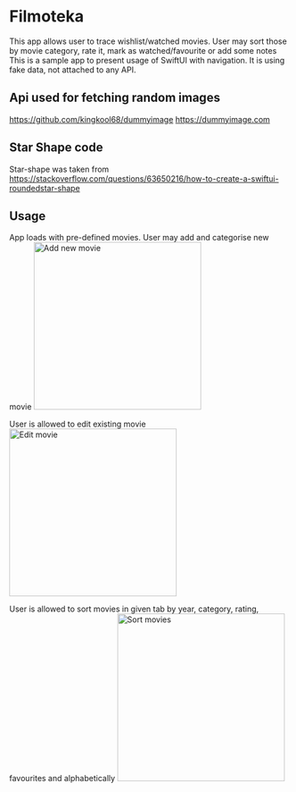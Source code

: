 # Filmoteka

This app allows user to trace wishlist/watched movies. 
User may sort those by movie category, rate it, mark as watched/favourite or add some notes
This is a sample app to present usage of SwiftUI with navigation. 
It is using fake data, not attached to any API. 

## Api used for fetching random images
https://github.com/kingkool68/dummyimage
https://dummyimage.com

## Star Shape code
Star-shape was taken from https://stackoverflow.com/questions/63650216/how-to-create-a-swiftui-roundedstar-shape

## Usage
App loads with pre-defined movies. User may add and categorise new movie
<img src="https://user-images.githubusercontent.com/18267785/197986082-d6e80808-b987-41e6-8124-3922aba6a0cc.gif" alt="Add new movie" title="Add new movie gif" width="300"/>

User is allowed to edit existing movie
<img src="https://user-images.githubusercontent.com/18267785/197986755-28084a2a-e3e7-41c9-ab91-ed03e984d4d8.gif" alt="Edit movie" title="Edit movie gif" width="300"/>

User is allowed to sort movies in given tab by year, category, rating, favourites and alphabetically
<img src="https://user-images.githubusercontent.com/18267785/197987308-77e7a20b-7915-4921-bb88-c824f31f144d.gif" alt="Sort movies" title="Sort movies gif" width="300"/>
